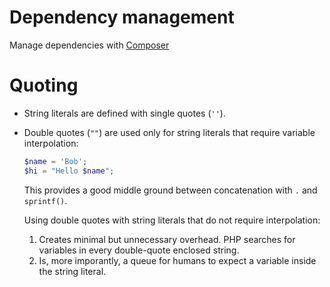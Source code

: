 # Dependency management

Manage dependencies with [Composer](http://getcomposer.org/)

# Quoting

* String literals are defined with single quotes (`''`). 
* Double quotes (`""`) are used only for string literals that require variable interpolation:
    ```php
    $name = 'Bob';
    $hi = "Hello $name";
    ```
  This provides a good middle ground between concatenation with `.` and `sprintf()`. 

  Using double quotes with string literals that do not require interpolation: 
  1. Creates minimal but unnecessary overhead. PHP searches for variables in every double-quote enclosed string.
  2. Is, more imporantly, a queue for humans to expect a variable inside the string literal.
